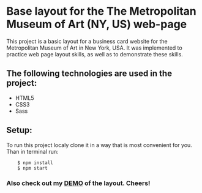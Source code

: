 # Base layout for the The Metropolitan Museum of Art (NY, US) web-page

This project is a basic layout for a business card website for the Metropolitan Museum of Art in New York, USA. It was implemented to practice web page layout skills, as well as to demonstrate these skills.

## The following technologies are used in the project:
 - HTML5
 - CSS3
 - Sass

## Setup:
To run this project localy clone it in a way that is most convenient for you. Than in terminal run: 
```
    $ npm install
    $ npm start
```

### Also check out my [DEMO](https://lesdyman.github.io/met-landing/#contacts) of the layout. Cheers!
